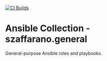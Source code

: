 [![CI Builds](https://github.com/szaffarano/szaffarano.general/actions/workflows/ci.yml/badge.svg)](https://github.com/szaffarano/szaffarano.general/actions/workflows/ci.yml)

# Ansible Collection - szaffarano.general

General-purpose Ansible roles and playbooks.
